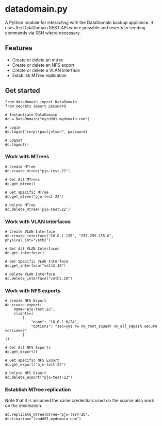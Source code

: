 datadomain.py
=======
A Python module for interacting with the DataDomain backup appliance. It uses the DataDomain REST API where possible 
and reverts to sending commands via SSH where necessary.

## Features 
- Create or delete an mtree
- Create or delete an NFS export
- Create or delete a VLAN interface
- Establish MTree replication



## Get started
```
from datadomain import DataDomain
from secrets import password

# Instantiate DataDomain
dd = DataDomain("nycdd01.mydomain.com")

# Login
dd.login("corp\\pauljolsen", password)

# Logout
dd.logout()
```

### Work with MTrees
```
# Create MTree
dd.create_mtree("pjo-test-22")

# Get All MTrees
dd.get_mtree()

# Get specific MTree
dd.get_mtree("pjo-test-22")

# Delete MTree
dd.delete_mtree('pjo-test-22')
```

### Work with VLAN interfaces
```
# Create VLAN Interface
dd.create_interface("10.0.1.125", "255.255.255.0", physical_int="veth2")

# Get All VLAN Interfaces
dd.get_interface()

# Get Specific VLAN Interface
dd.get_interface("veth2.10")

# Delete VLAN Interface
dd.delete_interface("veth2.10")
```

### Work with NFS exports
```
# Create NFS Export
dd.create_export(
    name='pjo-test-22', 
    clients=[
        {
            "name": "10.0.1.0/24",
            "options": "sec=sys rw no_root_squash no_all_squash secure version=3"
        }
])

# Get All NFS Exports
dd.get_export()

# Get specific NFS Export 
dd.get_export("pjo-test-22")

# Delete NFS Export
dd.delete_export("pjo-test-22")
```

### Establish MTree replication
Note that it is assumed the same credentials used on the source also work on the destination.
```
dd.replicate_mtree(mtree="pjo-test-26", destination="londd01.mydomain.com") 

```

